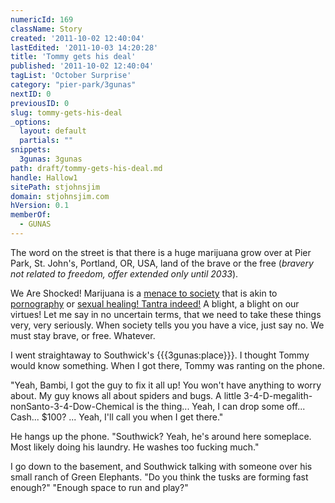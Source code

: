 ```yaml
---
numericId: 169
className: Story
created: '2011-10-02 12:40:04'
lastEdited: '2011-10-03 14:20:28'
title: 'Tommy gets his deal'
published: '2011-10-02 12:40:04'
tagList: 'October Surprise'
category: "pier-park/3gunas"
nextID: 0
previousID: 0
slug: tommy-gets-his-deal
_options:
  layout: default
  partials: ""
snippets:
  3gunas: 3gunas
path: draft/tommy-gets-his-deal.md
handle: Hallow1
sitePath: stjohnsjim
domain: stjohnsjim.com
hVersion: 0.1
memberOf:
  - GUNAS
---
```

The word on the street is that there is a huge marijuana grow over at Pier Park, St. John's, Portland, OR, USA, land of the brave or the free (_bravery not related to freedom, offer extended only until 2033_).

We Are Shocked! Marijuana is a [menace to society][0] that is akin to [pornography][1] or [sexual healing! Tantra indeed!][2] A blight, a blight on our virtues! Let me say in no uncertain terms, that we need to take these things very, very seriously. When society tells you you have a vice, just say no. We must stay brave, or free. Whatever.

I went straightaway to Southwick's {{{3gunas:place}}}. I thought Tommy would know something. When I got there, Tommy was ranting on the phone.

"Yeah, Bambi, I got the guy to fix it all up! You won't have anything to worry about. My guy knows all about spiders and bugs. A little 3-4-D-megalith-nonSanto-3-4-Dow-Chemical is the thing... Yeah, I can drop some off... Cash... $100? ... Yeah, I'll call you when I get there."

He hangs up the phone. "Southwick? Yeah, he's around here someplace. Most likely doing his laundry. He washes too fucking much."

I go down to the basement, and Southwick talking with someone over his small ranch of Green Elephants. "Do you think the tusks are forming fast enough?" "Enough space to run and play?"



[0]: http://www.huffingtonpost.com/2011/09/21/los-angeles-crime-rise-pot-clinics_n_973632.html
[1]: http://www.google.com/search?rls=en&amp;q=pornography+crime+statistics&amp;ie=UTF-8&amp;oe=UTF-8
[2]: http://articles.nydailynews.com/2011-09-10/news/30162428_1_prostitution-cops-priestess
